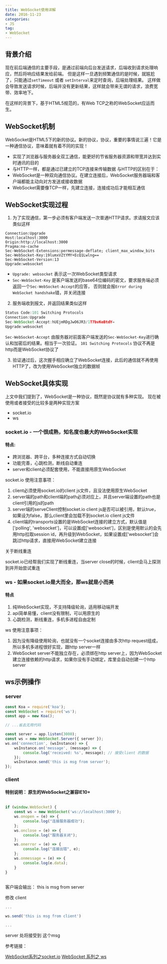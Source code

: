```yaml
---
title: WebSocket使用详解
date: 2016-11-23
categories:
- JS
tag: 
- WebSocket
---
```


## 背景介绍

现在前后端通信的主要手段，是通过前端向后台发送请求，后端收到请求处理响应，然后将响应结果发给前端。
但是这样一旦遇到频繁通信的是时候，就尴尬了，只能通过`setTimeout` 或者 `setInterval`来定时查询，后端处理结果。
这样做会导致发送请求时候，后端并没有更新结果，这样就会带来无谓的请求，浪费宽带、效率地下。

在这样的背景下，基于HTML5规范的，有Web TCP之称的WebSocket应运而生。

## WebSocket机制

WebSocket是HTML5下的新的协议。新的协议，协议，重要的事情说三遍！它是一种通信协议，意味着就有着不同的实现！
* 实现了浏览器与服务器全双工通信，能更好的节省服务器资源和带宽并达到实时通讯的目的
* 与HTTP一样，都是通过已建立的TCP连接来传输数据
与HTTP的区别在于：
* WebSocket是一种双向通信协议。在建立连接后，WebSocket服务器端和客户端都能主动向对方发送或接收数据
* WebSocket需要像TCP一样，先建立连接，连接成功后才能相互通信

## WebSocket实现过程

1. 为了实现通信，第一步必须有客户端发送一次普通HTTP请求。求请报文应该类似这样

```
Connection:Upgrade
Host:localhost:3000
Origin:http://localhost:3000
Pragma:no-cache
Sec-WebSocket-Extensions:permessage-deflate; client_max_window_bits
Sec-WebSocket-Key:19lumxVZtYMY+EcQ1Lwlng==
Sec-WebSocket-Version:13
Upgrade:websocket
```

- `Upgrade: websocket` 表示这一次WebSocket类型请求
- `Sec-WebSocket-Key` 是客户端发送的base64位编码的密文，要求服务端必须返回一个`Sec-WebSocket-Accept`的应答，
  否则就会报`Error during WebSocket handshake`错，并关闭连接
  
2. 服务端收到报文，并返回结果类似这样

```js
Status Code:101 Switching Protocols
Connection:Upgrade
Sec-WebSocket-Accept:hUEjmRDgJwO6JR3/1T7bvKeBtdY=
Upgrade:websocket
```

`Sec-WebSocket-Accept` 由服务器对前面客户端发送的`Sec-WebSocket-Key`进行确认和加密后的结果。相当于一次验证。
`101 Switching Protocols` 协议不再是http而是WebSocket协议了

3. 验证通过后，这次握手相应确立了WebSocket连接，此后的通信就不再使用HTTP了，改为使用WebSocket独立的数据帧

## WebSocket具体实现

上文中我们提到了，WebSocket是一种协议，既然是协议就有多种实现。
现在被使用或者接受的比较多是两种实现方案

- socket.io
- ws

### socket.io - 一个很成熟，知名度也最大的WebSocket实现

#### 特点:

- 跨浏览器、跨平台，多种连接方式自动切换
- 功能完善，心跳检测，断线自动重连
- server和client必须配套使用，不能直接用原生WebSocket

socket.io 使用注意事项：

1. client必须使用socket.io的client js文件，且没法使用原生WebSocket
2. server端的path和client端的path必须对应上，并且server端设置的path也是client引用的js的path
3. server端的serveClient控制socket.io client js是否可以被引用，默认true，如果设为false，那么client里会加载不到socket.io client js文件
4. client端的transports设置的是WebSocket连接的建立方式，默认值是['polling', 'websocket']，可以设置成['websocket']，区别是使用默认的会先用http拉取session id，再升级到WebSocket，如果设置成['websocket']会跳过http请求，直接用WebSocket建立连接

关于断线重连

socket.io已经帮我们实现了断线重连，当server close的时候，client会马上探测到并开始尝试重连

### ws - 如果socket.io是大而全，那ws就是小而美

#### 特点

1. 纯WebSocket实现，不支持降级轮询，适用移动端开发
2. api简单易懂，client没有限制，可以用原生的
3. 心跳检测，断线重连，多机多进程自由定制

ws 使用注意事项：

1. 因为没有降级使用轮询，也就没有一个socket连接由多次http request组成，所以多机多进程很好实现，跟http server一样
2. WebSocket server不能独立存在，必须绑在http server上，因为WebSocket建立连接依赖的http请求，如果你没有手动绑定，库里会自动创建一个http server

## ws示例操作

### server

```js
const Koa = require('koa');
const WebSocket = require('ws');
const app = new Koa();

// ...省去无用代码

const server = app.listen(3000);
const ws = new WebSocket.Server({ server });
ws.on('connection', (wsInstance) => {
    wsInstance.on('message', (message) => {
        console.log('received: %s', message); // 接受client 的数据
    });
    wsInstance.send('this is msg from server');
});
```

### client

#### 特别说明： 原生的WebSocket之兼容IE10+

```js

if (window.WebSocket) {
    const ws = new WebSocket('ws://localhost:3000');
    ws.onopen = (e) => {
        console.log("连接服务器成功");
    };
    ws.onclose = (e) => {
        console.log("服务器关闭");
    };
    ws.onerror = (e) => {
        console.log("连接出错", e);
    };
    ws.onmessage = (e) => {
        console.log(e.data);
    }
}
  
```

客户端会输出： this is msg from server

修改 client

```js
...

ws.send('this is msg from client')

...
```

server 处将接受到 这个msg

参考链接：

[WebSocket系列之socket.io](https://cloud.tencent.com/community/article/417130)
[WebSocket 系列之 ws](https://cloud.tencent.com/community/article/790995)
